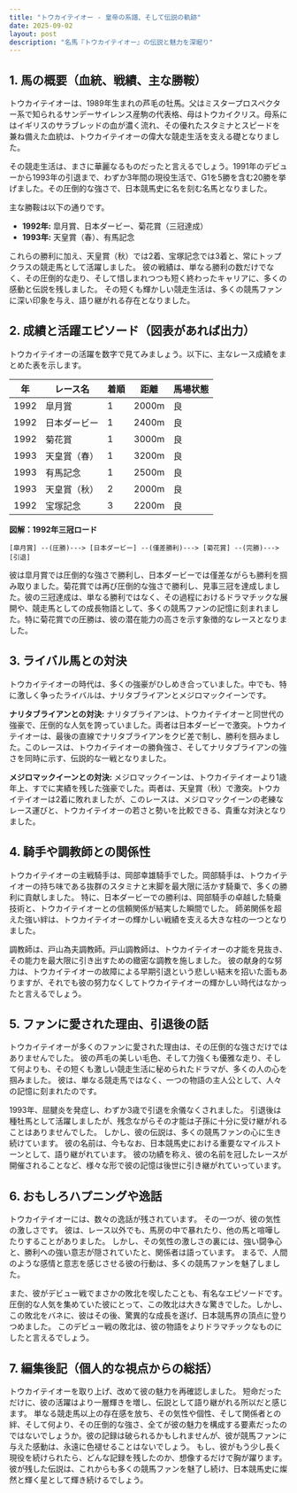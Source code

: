 ```yaml
---
title: "トウカイテイオー - 皇帝の系譜、そして伝説の軌跡"
date: 2025-09-02
layout: post
description: "名馬『トウカイテイオー』の伝説と魅力を深堀り"
---
```


## 1. 馬の概要（血統、戦績、主な勝鞍）

トウカイテイオーは、1989年生まれの芦毛の牡馬。父はミスタープロスペクター系で知られるサンデーサイレンス産駒の代表格、母はトウカイクリス。母系にはイギリスのサラブレッドの血が濃く流れ、その優れたスタミナとスピードを兼ね備えた血統は、トウカイテイオーの偉大な競走生活を支える礎となりました。

その競走生活は、まさに華麗なるものだったと言えるでしょう。1991年のデビューから1993年の引退まで、わずか3年間の現役生活で、G1を5勝を含む20勝を挙げました。その圧倒的な強さで、日本競馬史に名を刻む名馬となりました。

主な勝鞍は以下の通りです。

* **1992年:**  皐月賞、日本ダービー、菊花賞（三冠達成）
* **1993年:** 天皇賞（春）、有馬記念

これらの勝利に加え、天皇賞（秋）では2着、宝塚記念では3着と、常にトップクラスの競走馬として活躍しました。  彼の戦績は、単なる勝利の数だけでなく、その圧倒的な走り、そして惜しまれつつも短く終わったキャリアに、多くの感動と伝説を残しました。  その短くも輝かしい競走生活は、多くの競馬ファンに深い印象を与え、語り継がれる存在となりました。


## 2. 成績と活躍エピソード（図表があれば出力）

トウカイテイオーの活躍を数字で見てみましょう。以下に、主なレース成績をまとめた表を示します。

| 年 | レース名             | 着順 | 距離 | 馬場状態 |
|---|----------------------|-----|-----|---------|
| 1992 | 皐月賞               | 1   | 2000m | 良       |
| 1992 | 日本ダービー           | 1   | 2400m | 良       |
| 1992 | 菊花賞               | 1   | 3000m | 良       |
| 1993 | 天皇賞（春）           | 1   | 3200m | 良       |
| 1993 | 有馬記念             | 1   | 2500m | 良       |
| 1993 | 天皇賞（秋）           | 2   | 2000m | 良       |
| 1992 | 宝塚記念             | 3   | 2200m | 良       |


**図解：1992年三冠ロード**

```
[皐月賞] --(圧勝)---> [日本ダービー] --(僅差勝利)---> [菊花賞] --(完勝)---> [引退]
```

彼は皐月賞では圧倒的な強さで勝利し、日本ダービーでは僅差ながらも勝利を掴み取りました。菊花賞では再び圧倒的な強さで勝利し、見事三冠を達成しました。彼の三冠達成は、単なる勝利ではなく、その過程におけるドラマチックな展開や、競走馬としての成長物語として、多くの競馬ファンの記憶に刻まれました。特に菊花賞での圧勝は、彼の潜在能力の高さを示す象徴的なレースとなりました。


## 3. ライバル馬との対決

トウカイテイオーの時代は、多くの強豪がひしめき合っていました。中でも、特に激しく争ったライバルは、ナリタブライアンとメジロマックイーンです。

**ナリタブライアンとの対決:**  ナリタブライアンは、トウカイテイオーと同世代の強豪で、圧倒的な人気を誇っていました。両者は日本ダービーで激突。トウカイテイオーは、最後の直線でナリタブライアンをクビ差で制し、勝利を掴みました。このレースは、トウカイテイオーの勝負強さ、そしてナリタブライアンの強さを同時に示す、伝説的な一戦となりました。

**メジロマックイーンとの対決:** メジロマックイーンは、トウカイテイオーより1歳年上、すでに実績を残した強豪でした。両者は、天皇賞（秋）で激突。トウカイテイオーは2着に敗れましたが、このレースは、メジロマックイーンの老練なレース運びと、トウカイテイオーの若さと勢いを比較できる、貴重な対決となりました。


## 4. 騎手や調教師との関係性

トウカイテイオーの主戦騎手は、岡部幸雄騎手でした。岡部騎手は、トウカイテイオーの持ち味である抜群のスタミナと末脚を最大限に活かす騎乗で、多くの勝利に貢献しました。  特に、日本ダービーでの勝利は、岡部騎手の卓越した騎乗技術と、トウカイテイオーとの信頼関係が結実した瞬間でした。  師弟関係を超えた強い絆は、トウカイテイオーの輝かしい戦績を支える大きな柱の一つとなりました。

調教師は、戸山為夫調教師。戸山調教師は、トウカイテイオーの才能を見抜き、その能力を最大限に引き出すための緻密な調教を施しました。  彼の献身的な努力は、トウカイテイオーの故障による早期引退という悲しい結末を招いた面もありますが、それでも彼の努力なくしてトウカイテイオーの輝かしい時代はなかったと言えるでしょう。


## 5. ファンに愛された理由、引退後の話

トウカイテイオーが多くのファンに愛された理由は、その圧倒的な強さだけではありませんでした。  彼の芦毛の美しい毛色、そして力強くも優雅な走り、そして何よりも、その短くも激しい競走生活に秘められたドラマが、多くの人の心を掴みました。  彼は、単なる競走馬ではなく、一つの物語の主人公として、人々の記憶に刻まれたのです。

1993年、屈腱炎を発症し、わずか3歳で引退を余儀なくされました。  引退後は種牡馬として活躍しましたが、残念ながらその才能は子孫に十分に受け継がれることはありませんでした。  しかし、彼の伝説は、多くの競馬ファンの心に生き続けています。  彼の名前は、今もなお、日本競馬史における重要なマイルストーンとして、語り継がれています。  彼の功績を称え、彼の名前を冠したレースが開催されることなど、様々な形で彼の記憶は後世に引き継がれていっています。


## 6. おもしろハプニングや逸話

トウカイテイオーには、数々の逸話が残されています。  その一つが、彼の気性の激しさです。  彼は、レース以外でも、馬房の中で暴れたり、他の馬と喧嘩したりすることがありました。  しかし、その気性の激しさの裏には、強い闘争心と、勝利への強い意志が隠されていたと、関係者は語っています。  まるで、人間のような感情と意志を感じさせる彼の行動は、多くの競馬ファンを魅了しました。

また、彼がデビュー戦でまさかの敗北を喫したことも、有名なエピソードです。  圧倒的な人気を集めていた彼にとって、この敗北は大きな驚きでした。しかし、この敗北をバネに、彼はその後、驚異的な成長を遂げ、日本競馬界の頂点に登りつめました。  このデビュー戦の敗北は、彼の物語をよりドラマチックなものにしたと言えるでしょう。


## 7. 編集後記（個人的な視点からの総括）

トウカイテイオーを取り上げ、改めて彼の魅力を再確認しました。  短命だっただけに、彼の活躍はより一層輝きを増し、伝説として語り継がれる所以だと感じます。  単なる競走馬以上の存在感を放ち、その気性や個性、そして関係者との絆、そして何より、その圧倒的な強さ、全てが彼の魅力を構成する要素だったのではないでしょうか。彼の記録は破られるかもしれませんが、彼が競馬ファンに与えた感動は、永遠に色褪せることはないでしょう。  もし、彼がもう少し長く現役を続けられたら、どんな記録を残したのか、想像するだけで胸が躍ります。  彼が残した伝説は、これからも多くの競馬ファンを魅了し続け、日本競馬史に燦然と輝く星として輝き続けるでしょう。
